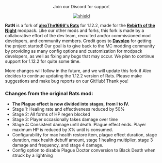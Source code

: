 <div style="text-align: center;">
Join our Discord for support<br>

[![shield](https://img.shields.io/discord/620840315498004480?label=Discord&logo=Discord)](https://discord.gg/rotn)
</div>

**RatN** is a fork of **[alexThe1666's Rats](https://github.com/Alex-the-666/Rats)** for 1.12.2, made for the **[Rebirth of the Night](https://www.curseforge.com/minecraft/modpacks/rebirth-of-the-night)** modpack. 
Like our other mods and forks, this fork is made by a collaborative effort of the dev team, recruited and/or commissioned mod developers, and community members. Credit goes to **[Davoleo](https://github.com/Davoleo)** for getting the project started! 
Our goal is to give back to the MC modding community by providing as many config options and customization for modpack developers, as well as fixing any bugs that may occur. 
We plan to continue support for 1.12.2 for quite some time.

More changes will follow in the future, and we will update this fork if Alex decides to continue updating the 1.12.2 version of Rats. 
Please make suggestions and make bug reports on our GitHub! Thank you!

### Changes from the original Rats mod:
- **The Plague effect is now divided into stages, from I to IV.**
- Stage 1: Healing rate and effectiveness reduced by 50%
- Stage 2: All forms of HP regen blocked
- Stage 3: Player occasionally takes damage over time
- Stage 4: Consistent damage until death. Plague effect ends. Player maximum HP is reduced by X% until <y item> is consumed.
- Configurability for max health restore item, plague effect duration, stage duration, max health debuff amount, stage 1 healing multiplier, stage 3 damage and frequency, and stage 4 damage.
- Config option to disable Plague Doctor conversion to Black Death when struck by a lightning
